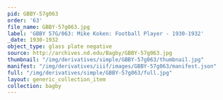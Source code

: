 ```yaml
---
pid: GBBY-57g063
order: '63'
file_name: GBBY-57g063.jpg
label: 'GBBY 57G/063: Mike Koken: Football Player - 1930-1932'
_date: 1930-1932
object_type: glass plate negative
source: http://archives.nd.edu/Bagby/GBBY-57g063.jpg
thumbnail: "/img/derivatives/simple/GBBY-57g063/thumbnail.jpg"
manifest: "/img/derivatives/iiif/images/GBBY-57g063/manifest.json"
full: "/img/derivatives/simple/GBBY-57g063/full.jpg"
layout: generic_collection_item
collection: bagby
---
```

